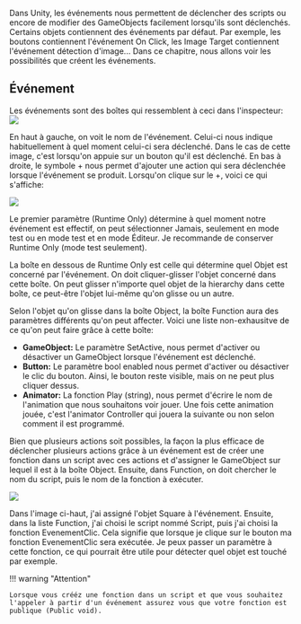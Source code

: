 Dans Unity, les événements nous permettent de déclencher des scripts ou encore de modifier des GameObjects facilement lorsqu'ils sont déclenchés. Certains objets contiennent des événements par défaut. Par exemple, les boutons contiennent l'événement On Click, les Image Target contiennent l'événement détection d'image... Dans ce chapitre, nous allons voir les possibilités que créent les événements.    


## Événement
Les événements sont des boîtes qui ressemblent à ceci dans l'inspecteur:    
<img src="../images/evenement.jpg">

En haut à gauche, on voit le nom de l'événement. Celui-ci nous indique habituellement à quel moment celui-ci sera déclenché. Dans le cas de cette image, c'est lorsqu'on appuie sur un bouton qu'il est déclenché. En bas à droite, le symbole + nous permet d'ajouter une action qui sera déclenchée lorsque l'événement se produit. Lorsqu'on clique sur le +, voici ce qui s'affiche:  

<img src="../images/evenement2.jpg">    

Le premier paramètre (Runtime Only) détermine à quel moment notre événement est effectif, on peut sélectionner Jamais, seulement en mode test ou en mode test et en mode Éditeur. Je recommande de conserver Runtime Only (mode test seulement).      

La boîte en dessous de Runtime Only est celle qui détermine quel Objet est concerné par l'événement. On doit cliquer-glisser l'objet concerné dans cette boîte. On peut glisser n'importe quel objet de la hierarchy dans cette boîte, ce peut-être l'objet lui-même qu'on glisse ou un autre.      

Selon l'objet qu'on glisse dans la boîte Object, la boîte Function aura des paramètres différents qu'on peut affecter. Voici une liste non-exhausitve de ce qu'on peut faire grâce à cette boîte:    
- **GameObject:**  Le paramètre SetActive, nous permet d'activer ou désactiver un GameObject lorsque l'événement est déclenché.    
- **Button:** Le paramètre bool enabled nous permet d'activer ou désactiver le clic du bouton. Ainsi, le bouton reste visible, mais on ne peut plus cliquer dessus.    
- **Animator:** La fonction Play (string), nous permet d'écrire le nom de l'animation que nous souhaitons voir jouer. Une fois cette animation jouée, c'est l'animator Controller qui jouera la suivante ou non selon comment il est programmé.    
 
Bien que plusieurs actions soit possibles, la façon la plus efficace de déclencher plusieurs actions grâce à un événement est de créer une fonction dans un script avec ces actions et d'assigner le GameObject sur lequel il est à la boîte Object. Ensuite, dans Function, on doit chercher le nom du script, puis le nom de la fonction à exécuter.    

<img src="../images/evenement3.jpg">   

Dans l'image ci-haut, j'ai assigné l'objet Square à l'événement. Ensuite, dans la liste Function, j'ai choisi le script nommé Script, puis j'ai choisi la fonction EvenementClic. Cela signifie que lorsque je clique sur le bouton ma fonction EvenementClic sera exécutée. Je peux passer un paramètre à cette fonction, ce qui pourrait être utile pour détecter quel objet est touché par exemple.  

    
!!! warning "Attention"

    Lorsque vous crééz une fonction dans un script et que vous souhaitez l'appeler à partir d'un événement assurez vous que votre fonction est publique (Public void).

      

